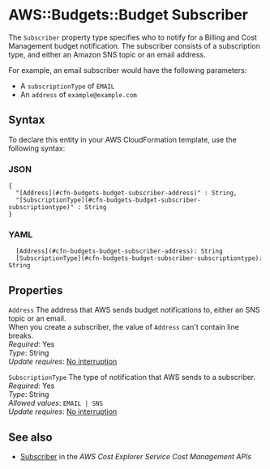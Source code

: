 # AWS::Budgets::Budget Subscriber<a name="aws-properties-budgets-budget-subscriber"></a>

The `Subscriber` property type specifies who to notify for a Billing and Cost Management budget notification\. The subscriber consists of a subscription type, and either an Amazon SNS topic or an email address\.

For example, an email subscriber would have the following parameters:
+ A `subscriptionType` of `EMAIL`
+ An `address` of `example@example.com`

## Syntax<a name="aws-properties-budgets-budget-subscriber-syntax"></a>

To declare this entity in your AWS CloudFormation template, use the following syntax:

### JSON<a name="aws-properties-budgets-budget-subscriber-syntax.json"></a>

```
{
  "[Address](#cfn-budgets-budget-subscriber-address)" : String,
  "[SubscriptionType](#cfn-budgets-budget-subscriber-subscriptiontype)" : String
}
```

### YAML<a name="aws-properties-budgets-budget-subscriber-syntax.yaml"></a>

```
  [Address](#cfn-budgets-budget-subscriber-address): String
  [SubscriptionType](#cfn-budgets-budget-subscriber-subscriptiontype): String
```

## Properties<a name="aws-properties-budgets-budget-subscriber-properties"></a>

`Address`  <a name="cfn-budgets-budget-subscriber-address"></a>
The address that AWS sends budget notifications to, either an SNS topic or an email\.  
When you create a subscriber, the value of `Address` can't contain line breaks\.  
*Required*: Yes  
*Type*: String  
*Update requires*: [No interruption](https://docs.aws.amazon.com/AWSCloudFormation/latest/UserGuide/using-cfn-updating-stacks-update-behaviors.html#update-no-interrupt)

`SubscriptionType`  <a name="cfn-budgets-budget-subscriber-subscriptiontype"></a>
The type of notification that AWS sends to a subscriber\.  
*Required*: Yes  
*Type*: String  
*Allowed values*: `EMAIL | SNS`  
*Update requires*: [No interruption](https://docs.aws.amazon.com/AWSCloudFormation/latest/UserGuide/using-cfn-updating-stacks-update-behaviors.html#update-no-interrupt)

## See also<a name="aws-properties-budgets-budget-subscriber--seealso"></a>
+  [Subscriber](https://docs.aws.amazon.com/aws-cost-management/latest/APIReference/API_budgets_Subscriber.html) in the *AWS Cost Explorer Service Cost Management APIs* 

